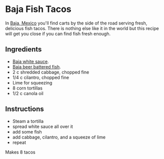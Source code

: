 Baja Fish Tacos
===============

In [Baja, Mexico](http://en.wikipedia.org/wiki/Baja_California_peninsula)
you'll find carts by the side of the road serving fresh, delicious fish tacos.
There is nothing else like it in the world
but this recipe will get you close if you can find fish fresh enough.

Ingredients
-----------
* [Baja white sauce](../condiments/baja_white_sauce.md).
* [Baja beer battered fish](../base_layers/baja_beer_batter.md).
* 2 c shredded cabbage, chopped fine
* 1/4 c cilantro, chopped fine
* Lime for squeezing
* 8 corn tortillas
* 1/2 c canola oil

Instructions
------------

* Steam a tortilla
* spread white sauce all over it
* add some fish
* add cabbage, cilantro, and a squeeze of lime
* repeat

Makes 8 tacos
